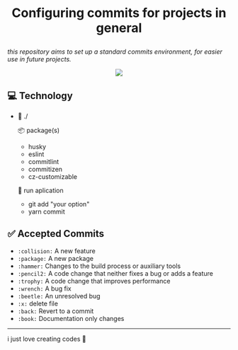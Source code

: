 <h1 align="center">

Configuring commits for projects in general

</h1>

*this repository aims to set up a standard commits environment, for easier use in future projects.*

<p align="center">
	<p align="center">    
	 <img src="https://img.shields.io/badge/commit-REPOSITORY-RED.svg"/>    
	</p>
 </p>

## 💻 Technology

- 📁 ./
    
    📦 package(s)

    - husky
    - eslint
    - commitlint
    - commitizen
    - cz-customizable

    🎥 run aplication

    - git add "your option"
    - yarn commit 

## ✅ Accepted Commits

- `:collision:` A new feature
- `:package:` A new package
- `:hammer:` Changes to the build process or auxiliary tools
- `:pencil2:` A code change that neither fixes a bug or adds a feature
- `:trophy:` A code change that improves performance
- `:wrench:` A bug fix
- `:beetle:` An unresolved bug
- `:x:` delete file
- `:back:` Revert to a commit
- `:book:` Documentation only changes

----

i just love creating codes 💜